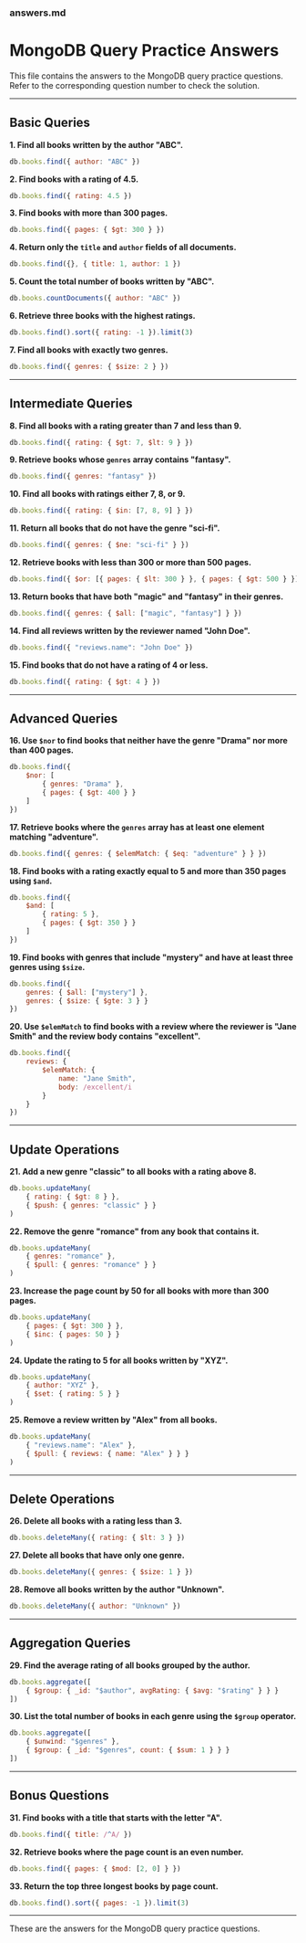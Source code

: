 ### **answers.md**  

# MongoDB Query Practice Answers  

This file contains the answers to the MongoDB query practice questions. Refer to the corresponding question number to check the solution.  

---

## **Basic Queries**  

**1. Find all books written by the author "ABC".**  
```javascript
db.books.find({ author: "ABC" })
```

**2. Find books with a rating of 4.5.**  
```javascript
db.books.find({ rating: 4.5 })
```

**3. Find books with more than 300 pages.**  
```javascript
db.books.find({ pages: { $gt: 300 } })
```

**4. Return only the `title` and `author` fields of all documents.**  
```javascript
db.books.find({}, { title: 1, author: 1 })
```

**5. Count the total number of books written by "ABC".**  
```javascript
db.books.countDocuments({ author: "ABC" })
```

**6. Retrieve three books with the highest ratings.**  
```javascript
db.books.find().sort({ rating: -1 }).limit(3)
```

**7. Find all books with exactly two genres.**  
```javascript
db.books.find({ genres: { $size: 2 } })
```

---

## **Intermediate Queries**  

**8. Find all books with a rating greater than 7 and less than 9.**  
```javascript
db.books.find({ rating: { $gt: 7, $lt: 9 } })
```

**9. Retrieve books whose `genres` array contains "fantasy".**  
```javascript
db.books.find({ genres: "fantasy" })
```

**10. Find all books with ratings either 7, 8, or 9.**  
```javascript
db.books.find({ rating: { $in: [7, 8, 9] } })
```

**11. Return all books that do **not** have the genre "sci-fi".**  
```javascript
db.books.find({ genres: { $ne: "sci-fi" } })
```

**12. Retrieve books with less than 300 or more than 500 pages.**  
```javascript
db.books.find({ $or: [{ pages: { $lt: 300 } }, { pages: { $gt: 500 } }] })
```

**13. Return books that have both "magic" and "fantasy" in their genres.**  
```javascript
db.books.find({ genres: { $all: ["magic", "fantasy"] } })
```

**14. Find all reviews written by the reviewer named "John Doe".**  
```javascript
db.books.find({ "reviews.name": "John Doe" })
```

**15. Find books that do not have a rating of 4 or less.**  
```javascript
db.books.find({ rating: { $gt: 4 } })
```

---

## **Advanced Queries**  

**16. Use `$nor` to find books that neither have the genre "Drama" nor more than 400 pages.**  
```javascript
db.books.find({
    $nor: [
        { genres: "Drama" },
        { pages: { $gt: 400 } }
    ]
})
```

**17. Retrieve books where the `genres` array has at least one element matching "adventure".**  
```javascript
db.books.find({ genres: { $elemMatch: { $eq: "adventure" } } })
```

**18. Find books with a rating exactly equal to 5 and more than 350 pages using `$and`.**  
```javascript
db.books.find({
    $and: [
        { rating: 5 },
        { pages: { $gt: 350 } }
    ]
})
```

**19. Find books with genres that include "mystery" and have at least three genres using `$size`.**  
```javascript
db.books.find({
    genres: { $all: ["mystery"] },
    genres: { $size: { $gte: 3 } }
})
```

**20. Use `$elemMatch` to find books with a review where the reviewer is "Jane Smith" and the review body contains "excellent".**  
```javascript
db.books.find({
    reviews: {
        $elemMatch: {
            name: "Jane Smith",
            body: /excellent/i
        }
    }
})
```

---

## **Update Operations**  

**21. Add a new genre "classic" to all books with a rating above 8.**  
```javascript
db.books.updateMany(
    { rating: { $gt: 8 } },
    { $push: { genres: "classic" } }
)
```

**22. Remove the genre "romance" from any book that contains it.**  
```javascript
db.books.updateMany(
    { genres: "romance" },
    { $pull: { genres: "romance" } }
)
```

**23. Increase the page count by 50 for all books with more than 300 pages.**  
```javascript
db.books.updateMany(
    { pages: { $gt: 300 } },
    { $inc: { pages: 50 } }
)
```

**24. Update the rating to 5 for all books written by "XYZ".**  
```javascript
db.books.updateMany(
    { author: "XYZ" },
    { $set: { rating: 5 } }
)
```

**25. Remove a review written by "Alex" from all books.**  
```javascript
db.books.updateMany(
    { "reviews.name": "Alex" },
    { $pull: { reviews: { name: "Alex" } } }
)
```

---

## **Delete Operations**  

**26. Delete all books with a rating less than 3.**  
```javascript
db.books.deleteMany({ rating: { $lt: 3 } })
```

**27. Delete all books that have only one genre.**  
```javascript
db.books.deleteMany({ genres: { $size: 1 } })
```

**28. Remove all books written by the author "Unknown".**  
```javascript
db.books.deleteMany({ author: "Unknown" })
```

---

## **Aggregation Queries**  

**29. Find the average rating of all books grouped by the author.**  
```javascript
db.books.aggregate([
    { $group: { _id: "$author", avgRating: { $avg: "$rating" } } }
])
```

**30. List the total number of books in each genre using the `$group` operator.**  
```javascript
db.books.aggregate([
    { $unwind: "$genres" },
    { $group: { _id: "$genres", count: { $sum: 1 } } }
])
```

---

## **Bonus Questions**  

**31. Find books with a title that starts with the letter "A".**  
```javascript
db.books.find({ title: /^A/ })
```

**32. Retrieve books where the page count is an even number.**  
```javascript
db.books.find({ pages: { $mod: [2, 0] } })
```

**33. Return the top three longest books by page count.**  
```javascript
db.books.find().sort({ pages: -1 }).limit(3)
```  

---  

These are the answers for the MongoDB query practice questions.
